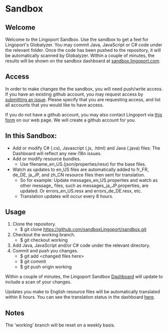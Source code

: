 # Sandbox

## Welcome
Welcome to the Lingoport Sandbox. Use the sandbox to get a feel for Lingoport's
Globalyzer. You may commit Java, JavaScript or C# code under the relevant
folder. Once the code has been pushed to the repository, it will be
automatically scanned by Globalyzer. Within a couple of minutes, the results
will be shown on the sandbox dashboard at [sandbox.lingoport.com](http://sandbox.lingoport.com/dashboard?id=Lingoport.Sandbox%3Ascan&did=1).


## Access
In order to make changes the the sandbox, you will need push/write access. If you have an existing github account, you may request access by [submitting an issue](https://github.com/sandboxLingoport/sandbox/issues). Please specify that you are requesting access, and list all accounts that you would like to have access. 

If you do not have a github account, you may also contact Lingoport via [this form](http://lingoport.com/pd/lingoport-suite-sandbox/) on our web page. We will create a github account for you.

## In this Sandbox:

+ Add or modify C# (.cs), Javascript (.js, .html) and Java (.java) files: The Dashboard will reflect any new i18n issues.
+ Add or modify resource bundles.
  + Use filename\_en\_US.(json/properties/resx) for the base files.
+ Watch as updates to en\_US files are automatically added to fr\_FR, de\_DE, ja\_JP, and zh\_CN resource files then sent for translation.
  + So for example: Update messages\_en\_US.properties and watch as other message\_ files, such as messages\_ja\_JP.properties, are updated. Or errors\_en\_US.resx and errors\_de\_DE.resx, etc.
  + Translation updates will occur every 8 hours.

## Usage

1. Clone the repository.
   * $ git clone https://github.com/sandboxLingoport/sandbox.git
2. Checkout the working branch.
   * $ git checkout working
3. Add Java, JavaScript and/or C# code under the relevant directory.
4. Commit and push you changes.
   * $ git add &lt;changed files here&gt;
   * $ git commit
   * $ git push origin working

Within a couple of minutes, the Lingoport Sandbox
[Dashboard](http://sandbox.lingoport.com/dashboard?id=Lingoport.Sandbox%3Ascan&did=1) will update to include a scan of your changes.

Updates you make to English resource files will be automatically translated within 8 hours. You can see the translation status in the dashboard [here](http://sandbox.lingoport.com/dashboard?id=Lingoport.Sandbox%3Ascan&did=6).

## Notes

The 'working' branch will be reset on a weekly basis.
